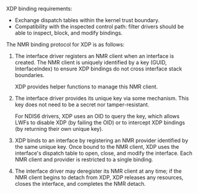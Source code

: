 XDP binding requirements:

-   Exchange dispatch tables within the kernel trust boundary.
-   Compatibility with the inspected control path: filter drivers should be able
    to inspect, block, and modify bindings.

The NMR binding protocol for XDP is as follows:

1.  The interface driver registers an NMR client when an interface is created.
    The NMR client is uniquely identified by a key (GUID, InterfaceIndex) to
    ensure XDP bindings do not cross interface stack boundaries.

    XDP provides helper functions to manage this NMR client.

2.  The interface driver provides its unique key via some mechanism. This key
    does not need to be a secret nor tamper-resistant.

    For NDIS6 drivers, XDP uses an OID to query the key, which allows LWFs to
    disable XDP (by failing the OID) or to intercept XDP bindings (by returning
    their own unique key).

3.  XDP binds to an interface by registering an NMR provider identified by the
    same unique key. Once bound to the NMR client, XDP uses the interface's
    dispatch table to open, close, and modify the interface. Each NMR client and
    provider is restricted to a single binding.

4.  The interface driver may deregister its NMR client at any time; if the NMR
    client begins to detach from XDP, XDP releases any resources, closes the
    interface, and completes the NMR detach.
